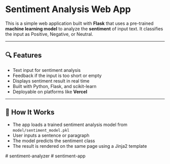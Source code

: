 # Sentiment Analysis Web App

This is a simple web application built with **Flask** that uses a pre-trained **machine learning model** to analyze the **sentiment** of input text. It classifies the input as Positive, Negative, or Neutral.

---

## 🔍 Features

- Text input for sentiment analysis
- Feedback if the input is too short or empty
- Displays sentiment result in real time
- Built with Python, Flask, and scikit-learn
- Deployable on platforms like **Vercel**

---

## 🧠 How It Works

- The app loads a trained sentiment analysis model from `model/sentiment_model.pkl`
- User inputs a sentence or paragraph
- The model predicts the sentiment class
- The result is rendered on the same page using a Jinja2 template

#   s e n t i m e n t - a n a l y z e r  
 #   s e n t i m e n t - a p p  
 
